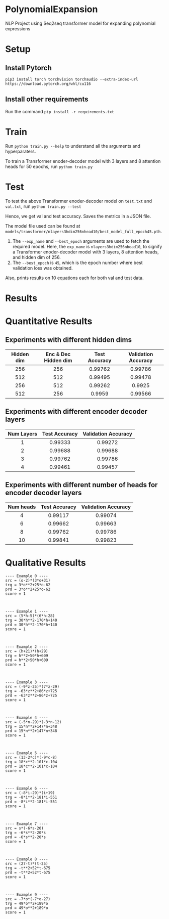 # PolynomialExpansion
NLP Project using Seq2seq transformer model for expanding polynomial expressions

# Setup

## Install Pytorch

```pip3 install torch torchvision torchaudio --extra-index-url https://download.pytorch.org/whl/cu116```

## Install other requirements
Run the command `pip install -r requirements.txt`

# Train

Run `python train.py --help` to understand all the arguments and hyperparaters.

To train a Transformer enoder-decoder model with 3 layers and 8 attention heads for 50 epochs, run `python train.py` 

# Test

To test the above Transformer enoder-decoder model on `test.txt` and `val.txt`, run `python train.py --test`

Hence, we get val and test accuracy. Saves the metrics in a JSON file.

The model file used can be found at `models/transformer/nlayers3hdim256nhead10/best_model_full_epoch45.pth`. 
1. The `--exp_name` and `--best_epoch` arguments are used to fetch the required model. Here, the `exp_name` is `nlayers3hdim256nhead10`, to signify a Transformer enoder-decoder model with 3 layers, 8 attention heads, and hidden dim of 256. 
2. The `--best_epoch` is `45`, which is the epoch number where best validation loss was obtained. 

Also, prints results on 10 equations each for both val and test data.

# Results

# Quantitative Results

## Experiments with different hidden dims


|Hidden dim| Enc & Dec Hidden dim | Test Accuracy| Validation Accuracy|
|:--------:|:--------------------:|:------------:|:------------------:|
|256 |  256| 0.99762 | 0.99786| 
|512 | 512 | 0.99495 | 0.99478|
|256 | 512 | 0.99262 | 0.9925|
|512 | 256 | 0.9959  | 0.99566|

## Experiments with different encoder decoder layers

|Num Layers | Test Accuracy| Validation Accuracy|
|:--------:|:--------------------:|:------------:|
|1 | 0.99333 | 0.99272|    
|2 | 0.99688 | 0.99688|
|3 | 0.99762 | 0.99786|
|4 | 0.99461 | 0.99457|
    
## Experiments with different number of heads for encoder decoder layers

|Num heads | Test Accuracy| Validation Accuracy|
|:--------:|:--------------------:|:------------:|
|4 | 0.99117 | 0.99074|
|6 | 0.99662 | 0.99663|
|8 | 0.99762 | 0.99786|  
|10 | 0.99841 | 0.99823|
    

# Qualitative Results
```
---- Example 0 ----
src = (o-2)*(3*o+31)
trg = 3*o**2+25*o-62
prd = 3*o**2+25*o-62
score = 1



---- Example 1 ----
src = (5*h-5)*(6*h-28)
trg = 30*h**2-170*h+140
prd = 30*h**2-170*h+140
score = 1



---- Example 2 ----
src = (h+21)*(h+29)
trg = h**2+50*h+609
prd = h**2+50*h+609
score = 1



---- Example 3 ----
src = (-9*z-25)*(7*z-29)
trg = -63*z**2+86*z+725
prd = -63*z**2+86*z+725
score = 1



---- Example 4 ----
src = (-5*n-29)*(-3*n-12)
trg = 15*n**2+147*n+348
prd = 15*n**2+147*n+348
score = 1



---- Example 5 ----
src = (13-2*c)*(-9*c-8)
trg = 18*c**2-101*c-104
prd = 18*c**2-101*c-104
score = 1



---- Example 6 ----
src = (-8*i-29)*(i+19)
trg = -8*i**2-181*i-551
prd = -8*i**2-181*i-551
score = 1



---- Example 7 ----
src = s*(-6*s-20)
trg = -6*s**2-20*s
prd = -6*s**2-20*s
score = 1



---- Example 8 ----
src = (27-t)*(t-25)
trg = -t**2+52*t-675
prd = -t**2+52*t-675
score = 1



---- Example 9 ----
src = -7*o*(-7*o-27)
trg = 49*o**2+189*o
prd = 49*o**2+189*o
score = 1
```